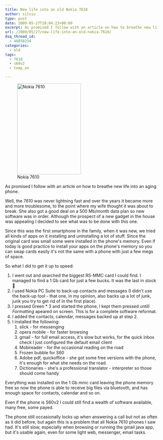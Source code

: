 ```yaml
---
title: New life into an old Nokia 7610
author: silviu
type: post
date: 2009-05-27T10:04:23+00:00
excerpt: As promised I follow with an article on how to breathe new life into an aging phone. The venerable Nokia 7610 got a fresh start.
url: /2009/05/27/new-life-into-an-old-nokia-7610/
dsq_thread_id:
  - 48858234
categories:
  - old
tags:
  - 7610
  - s60v2
  - temp_on

---
```

<figure id="attachment_86" aria-describedby="caption-attachment-86" style="width: 210px" class="wp-caption alignright"><img decoding="async" loading="lazy" class="size-medium wp-image-86" title="nokia-7610-ft" src="http://blog.silviuvulcan.ro/wp-content/uploads/sites/2/2009/05/nokia-7610-ft-210x300.jpg" alt="Nokia 7610" width="210" height="300" /><figcaption id="caption-attachment-86" class="wp-caption-text">Nokia 7610</figcaption></figure>

As promised I follow with an article on how to breathe new life into an aging phone.

Well, the 7610 was never lightning fast and over the years it became more and more troublesome, to the point where my wife thought it was about to break. She also got a good deal on a 500 Mb/month data plan so new software was in order. Although the prospect of a new gadget in the house was appealing I decided to see what was to be done with this one.

Since this was the first smartphone in the family, when it was new, we tried all kinds of apps on it installing and uninstalling a lot of stuff. Since the original card was small some were installed in the phone's memory. Even if today is good practice to install your apps on the phone's memory so you can swap cards easily it's not the same with a phone with just a few megs of space.

So what I did to get it up to speed:

  1. I went out and searched the biggest RS-MMC card I could find. I managed to find a 1 Gb card for just a few bucks. It was the last in stock 🙂
  2. I used Nokia PC Suite to back-up contacts and messages (I didn't use the back-up tool - that one, in my opinion, also backs up a lot of junk, junk you try to get rid of in the first place).
  3. I pressed Green * 3 and started the phone, I kept them pressed untill _Formatting_ apeared on screen. This is for a complete software reformat.
  4. I added the contacts, calendar, messages backed up at step 2.
  5. I installed the following: 
      1. slick - for messenging
      2. opera mobile - for faster browsing
      3. gmail - for full email access, it's slow but works, for the quick inbox check I just configured the default email client
      4. Mobireader - for the occasional reading on the road
      5. Frozen bubble for S60
      6. Adobe pdf, quickoffice - she got some free versions with the phone, it's enough for what she needs on the road.
      7. Dictionaries - she's a professional translator - interpreter so those should come handy

Everything was installed on the 1 Gb mmc card leaving the phone memory free so now the phone is able to receive big files via bluetooth, and has enough space for contacts, calendar and so on.

Even if the phone is S60v2 I could still find a wealth of software available, many free, some payed.

The phone still occasionally locks up when answering a call but not as often as it did before, but again this is a problem that all Nokia 7610 phones I saw had. It's still slow, especially when browsing or running the gmail java app, but it's usable again, even for some light web, messenger, email tasks.